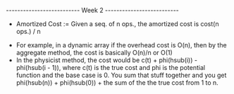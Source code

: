 -------------------------- Week 2 --------------------------

 * Amortized Cost := Given a seq. of n ops., the amortized cost is cost(n ops.) / n

 - For example, in a dynamic array if the overhead cost is O(n), then by the aggregate method, the cost is basically O(n)/n or O(1)
 - In the physicist method, the cost would be c(t) + phi(hsub(i)) - phi(hsub(i - 1)), where c(t) is the true cost and phi is the potential function and the base case is 0. You sum that stuff together and you get phi(hsub(n)) + phi(hsub(0)) + the sum of the the true cost from 1 to n. 

